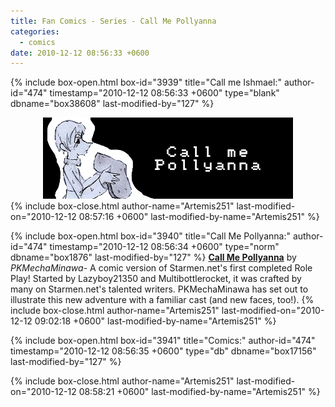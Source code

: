 ```yaml
---
title: Fan Comics - Series - Call Me Pollyanna
categories:
  - comics
date: 2010-12-12 08:56:33 +0600
---
```

{% include box-open.html box-id="3939" title="Call me Ishmael:" author-id="474" timestamp="2010-12-12 08:56:33 +0600" type="blank" dbname="box38608" last-modified-by="127" %}
<center>
<img src="/comics/series/cmp/cmpbanner.png" />
</center>
{% include box-close.html author-name="Artemis251" last-modified-on="2010-12-12 08:57:16 +0600" last-modified-by-name="Artemis251" %}

{% include box-open.html box-id="3940" title="Call Me Pollyanna:" author-id="474" timestamp="2010-12-12 08:56:34 +0600" type="norm" dbname="box1876" last-modified-by="127" %}
<b><u>Call Me Pollyanna</u></b> by <i>PKMechaMinawa</i>- A comic version of Starmen.net's first completed Role Play! Started by Lazyboy21350 and Multibottlerocket, it was crafted by many on Starmen.net's talented writers. PKMechaMinawa has set out to illustrate this new adventure with a familiar cast (and new faces, too!).
{% include box-close.html author-name="Artemis251" last-modified-on="2010-12-12 09:02:18 +0600" last-modified-by-name="Artemis251" %}

{% include box-open.html box-id="3941" title="Comics:" author-id="474" timestamp="2010-12-12 08:56:35 +0600" type="db" dbname="box17156" last-modified-by="127" %}
<center><navigator search="`Content` LIKE 'cmp%'" display="no" quantity="50" section="description" /><displaytor mode="twocolumnlist" /></center>
{% include box-close.html author-name="Artemis251" last-modified-on="2010-12-12 08:58:21 +0600" last-modified-by-name="Artemis251" %}
